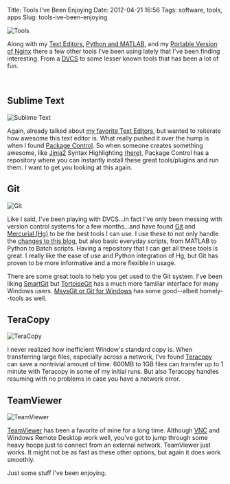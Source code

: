 Title: Tools I've Been Enjoying
Date: 2012-04-21 16:56
Tags: software, tools, apps
Slug: tools-ive-been-enjoying

![Tools](/static/images/2012/tools.jpg "Tools alignright")

Along with my [Text Editors](/2012/text-editors/), [Python and MATLAB](/2011/universities-and-mathematical-computation), and my [Portable Version of Nginx](/2012/portable-nginx) there a few other tools I've been using lately that I've been finding interesting. From a [DVCS](https://duckduckgo.com/?q=dvcs) to some lesser known tools that has been a lot of fun.

<br class="clearall" />

## Sublime Text

![Sublime Text](http://www.sublimetext.com/screenshots/new_theme_large.png "Sublime Text")

Again, already talked about [my favorite Text Editors](/2012/text-editors/), but wanted to reiterate how awesome this text editor is. What really pushed it over the hump is when I found [Package Control](http://wbond.net/sublime_packages/community). So when someone creates something awesome, like [Jinja2](http://jinja.pocoo.org/docs/) Syntax Highlighting [(here)](https://github.com/mitsuhiko/jinja2-tmbundle), Package Control has a repository where you can instantly install these great tools/plugins and run them. I want to get you looking at this again.

## Git

![Git](/static/images/2012/git-logo.png "Git alignleft")

Like I said, I've been playing with DVCS...in fact I've only been messing with version control systems for a few months...and have found [Git](http://git-scm.com/) and [Mercurial (Hg)](http://mercurial.selenic.com/) to be the best tools I can use. I use these to not only handle the [changes to this blog](http://github.com/traeblain/traeblain.com.git), but also basic everyday scripts, from MATLAB to Python to Batch scripts. Having a repository that I can get all these tools is great. I really like the ease of use and Python integration of Hg, but Git has proven to be more informative and a more flexible in usage.

There are some great tools to help you get used to the Git system. I've been liking [SmartGit](http://www.syntevo.com/smartgit/index.html) but [TortoiseGit](https://code.google.com/p/tortoisegit/) has a much more familiar interface for many Windows users. [MsysGit or Git for Windows](http://msysgit.github.com/) has some good--albeit homely--tools as well.

## TeraCopy

![TeraCopy](http://codesector.com/img/screenshots/teracopy_compact.png)

I never realized how inefficient Window's standard copy is. When transferring large files, especially across a network, I've found [Teracopy](http://codesector.com/teracopy) can save a nontrivial amount of time. 600MB to 1GB files can transfer up to 1 minute with Teracopy in some of my initial runs. But also Teracopy handles resuming with no problems in case you have a network error.

## TeamViewer

![TeamViewer](/static/images/2012/teamviewer-icon.png "TeamViewer alignright")

[TeamViewer](https://www.teamviewer.com/en/index.aspx) has been a favorite of mine for a long time. Although [VNC](https://duckduckgo.com/?q=vnc) and Windows Remote Desktop work well, you've got to jump through some heavy hoops just to connect from an external network. TeamViewer just works. It might not be as fast as these other options, but again it does work smoothly.

Just some stuff I've been enjoying.